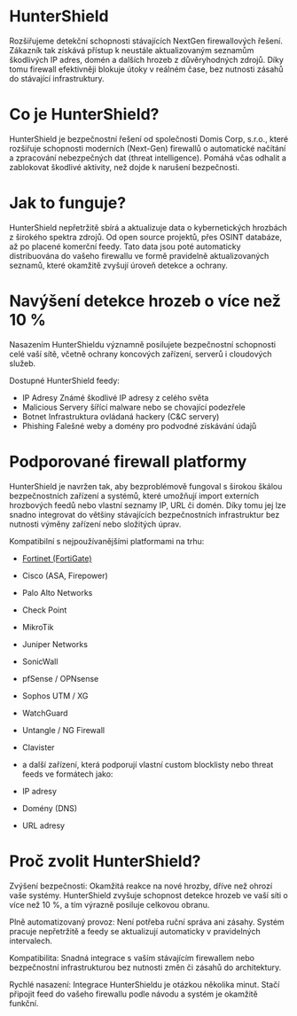 # HunterShield

Rozšiřujeme detekční schopnosti stávajících NextGen firewallových řešení. Zákazník tak získává přístup k neustále aktualizovaným seznamům škodlivých IP adres, domén a dalších hrozeb z důvěryhodných zdrojů. Díky tomu firewall efektivněji blokuje útoky v reálném čase, bez nutnosti zásahů do stávající infrastruktury.

# Co je HunterShield?

HunterShield je bezpečnostní řešení od společnosti Domis Corp, s.r.o., které
rozšiřuje schopnosti moderních (Next-Gen) firewallů o automatické načítání a
zpracování nebezpečných dat (threat intelligence). Pomáhá včas odhalit a
zablokovat škodlivé aktivity, než dojde k narušení bezpečnosti.

# Jak to funguje?

HunterShield nepřetržitě sbírá a aktualizuje data o kybernetických hrozbách z
širokého spektra zdrojů. Od open source projektů, přes OSINT databáze, až po
placené komerční feedy. Tato data jsou poté automaticky distribuována do
vašeho firewallu ve formě pravidelně aktualizovaných seznamů, které
okamžitě zvyšují úroveň detekce a ochrany.

# Navýšení detekce hrozeb o více než 10 %

Nasazením HunterShieldu významně posilujete bezpečnostní schopnosti celé
vaší sítě, včetně ochrany koncových zařízení, serverů i cloudových služeb.

Dostupné HunterShield feedy:
- IP Adresy Známé škodlivé IP adresy z celého světa
- Malicious Servery šířící malware nebo se chovající podezřele
- Botnet Infrastruktura ovládaná hackery (C&C servery)
- Phishing Falešné weby a domény pro podvodné získávání údajů

# Podporované firewall platformy

HunterShield je navržen tak, aby bezproblémově fungoval s širokou škálou
bezpečnostních zařízení a systémů, které umožňují import externích
hrozbových feedů nebo vlastní seznamy IP, URL či domén. Díky tomu jej lze
snadno integrovat do většiny stávajících bezpečnostních infrastruktur bez
nutnosti výměny zařízení nebo složitých úprav.

Kompatibilní s nejpoužívanějšími platformami na trhu:
- [Fortinet (FortiGate)](https://github.com/domis-corp/huntershield/blob/main/fortinet/readme.md)  
- Cisco (ASA, Firepower)
- Palo Alto Networks
- Check Point
- MikroTik
- Juniper Networks
- SonicWall
- pfSense / OPNsense
- Sophos UTM / XG
- WatchGuard
- Untangle / NG Firewall
- Clavister
- a další zařízení, která podporují vlastní custom blocklisty nebo threat
feeds ve formátech jako:

- IP adresy
- Domény (DNS)
- URL adresy


# Proč zvolit HunterShield?

Zvýšení bezpečnosti:
Okamžitá reakce na nové hrozby, dříve než ohrozí vaše systémy.
HunterShield zvyšuje schopnost detekce hrozeb ve vaší síti o více než 10 %, a
tím výrazně posiluje celkovou obranu.

Plně automatizovaný provoz:
Není potřeba ruční správa ani zásahy. Systém pracuje nepřetržitě a feedy se
aktualizují automaticky v pravidelných intervalech.

Kompatibilita:
Snadná integrace s vaším stávajícím firewallem nebo bezpečnostní
infrastrukturou bez nutnosti změn či zásahů do architektury.

Rychlé nasazení:
Integrace HunterShieldu je otázkou několika minut. Stačí připojit feed do
vašeho firewallu podle návodu a systém je okamžitě funkční.
